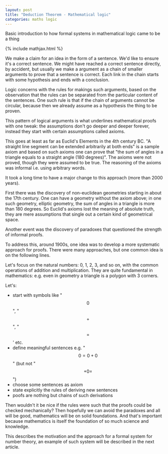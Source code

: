```yaml
---
layout: post
title: "Deduction Theorem - Mathematical logic"
categories: maths logic
---
```


Basic introduction to how formal systems in mathematical logic came to be a
thing

{% include mathjax.html %}


We make a claim for an idea in the form of a sentence. We'd like to ensure it's
a correct sentence. We might have reached a correct sentence directly, by
accident, but usually we make a argument as a chain of smaller arguments to
prove that a sentence is correct. Each link in the chain starts with some
hypothesis and ends with a conclusion.

Logic concerns with the rules for makings such arguments, based on the
observation that the rules can be separated from the particular content of the
sentences. One such rule is that if the chain of arguments cannot be circular,
because then we already assume as a hypothesis the thing to be proven.

This pattern of logical arguments is what underlines mathematical proofs with
one tweak: the assumptions don't go deeper and deeper forever, instead they
start with certain assumptions called axioms.

This goes at least as far as Euclid's Elements in the 4th century BC. "A
straight line segment can be extended arbitrarily at both ends" is a sample
axiom and based on such axioms one can prove that "the sum of angles in a
triangle equals to a straight angle (180 degrees)". The axioms were not
proved, though they were assumed to be true. The reasoning of the axioms was
informal i.e. using arbitrary words.

It took a long time to have a major change to this approach (more than 2000
years).

First there was the discovery of non-euclidean geometries starting in about the
17th century. One can have a geometry without the axiom above; in one such
geometry, elliptic geometry, the sum of angles in a triangle is more than 180
degrees. So Euclid's axioms lost the meaning of absolute truth, they are mere
assumptions that single out a certain kind of geometrical space.

Another event was the discovery of paradoxes that questioned the strength of
informal proofs.

To address this, around 1900s, one idea was to develop a more systematic
approach for proofs. There were many approaches, but one common idea is on the
following lines.

Let's focus on the natural numbers: 0, 1, 2, 3, and so on, with the common
operations of addition and multiplication. They are quite fundamental in
mathematics: e.g. even in geometry a triangle is a polygon with 3 corners.

Let's:
- start with symbols like "$$0$$", "$$+$$", "$$=$$' etc.
- define meaningful sentences e.g. "$$0 = 0 + 0$$" (but not "$$+ 0 =$$")
- choose some sentences as axiom
- state explicitly the rules of deriving new sentences
- poofs are nothing but chains of such derivations

Then wouldn't it be nice if the rules were such that the proofs could be
checked mechanically? Then hopefully we can avoid the paradoxes and all will be
good, mathematics will be on solid foundations. And that's important because
mathematics is itself the foundation of so much science and knowledge.

This describes the motivation and the approach for a formal system for number
theory, an example of such system will be described in the next article.
